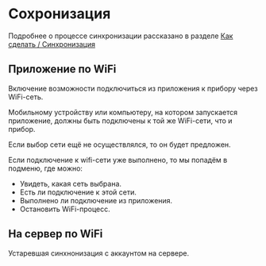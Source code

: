 # Сохронизация

Подробнее о процессе синхронизации рассказано в разделе [Как сделать / Синхронизация](../howdo/03.syncronization.md)

## Приложение по WiFi

Включение возможности подключиться из приложения к прибору через WiFi-сеть.

Мобильному устройству или компьютеру, на котором запускается приложение, должны быть подключены
к той же WiFi-сети, что и прибор.

Если выбор сети ещё не осуществлялся, то он будет предложен.

Если подключение к wifi-сети уже выполнено, то мы попадём в подменю, где можно:

* Увидеть, какая сеть выбрана.
* Есть ли подключение к этой сети.
* Выполнено ли подключение из приложения.
* Остановить WiFi-процесс.

## На сервер по WiFi

Устаревшая синхнонизация с аккаунтом на сервере.
